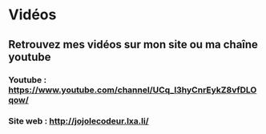 # Vidéos
## Retrouvez mes vidéos sur mon site ou ma chaîne youtube
### Youtube : https://www.youtube.com/channel/UCq_I3hyCnrEykZ8vfDLOqow/
### Site web : http://jojolecodeur.lxa.li/
